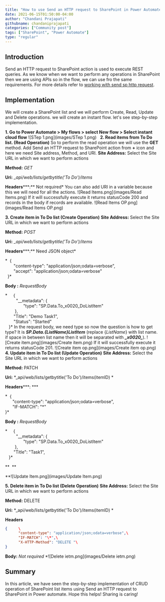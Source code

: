 ```yaml
---
title: "How to use Send an HTTP request to SharePoint in Power Automate?"
date: 2021-06-15T01:50:00-04:00
author: "Chandani Prajapati"
githubname: chandaniprajapati
categories: ["Community post"]
tags: ["SharePoint", "Power Automate"]
type: "regular"
---
```


## Introduction

Send an HTTP request to SharePoint action is used to execute REST
queries. As we know when we want to perform any operations in SharePoint
then we are using APIs so in the flow, we can use fro the same
requirements.
For more details refer to
[working with send sp http request](https://learn.microsoft.com/sharepoint/dev/business-apps/power-automate/guidance/working-with-send-sp-http-request).

## Implementation

We will create a SharePoint list and we will perform Create, Read,
Update and Delete operations. we will create an instant flow. let's see
step-by-step implementation.
 

**1. Go to Power Automate \> My flows \> select  New flow \> Select
instant cloud flow**
![STep 1.png](images/STep 1.png)
 
**2. Read items from To Do list. (Read Operation)**
So to perform the read operation we will use the **GET** method.
Add Send an HTTP request to SharePoint action from **+** icon and here
we need Site address, Method, and URI.
**Site Address:** Select the Site URL in which we want to perform
actions

**Method:** *GET*

**Uri:** *\_api/web/lists/getbytitle('To Do')/items*

**Headers*****:** Not required*
You can also add URI in a variable because this we will need for all the
actions.
![Read Items.png](images/Read Items.png)
If it will successfully execute it returns statusCode 200 and records in
the body if records are available.
![Read Items OP.png](images/Read Items OP.png)
 

**3. Create item in To Do list (Create Operation)**
**Site Address:** Select the Site URL in which we want to perform
actions

**Method:** *POST*

**Uri:** *\_api/web/lists/getbytitle('To Do')/items*

**Headers*****:** Need JSON object*

*  {\
       "content-type": "application/json;odata=verbose",\
       "accept": "application/json;odata=verbose"\
  }*

**Body :** *RequestBody*

*     {\
         "\_\_metadata": {\
               "type": "SP.Data.To_x0020_DoListItem"\
        },\
       "Title": "Demo Task1",\
       "Status": "Started"\
   }*
In the request body, we need type so now the question is how to get
type? It is ***SP.Data.{ListName}ListItem*** (replace {*ListName*} with
list name. if space in between list name then it will be separated with
***\_x0020\_***).
![Create item.png](images/Create item.png)
If it will successfully execute it returns statusCode 201.
![Create item op.png](images/Create item op.png)
 
**4. Update item in To Do list (Update Operation)**
**Site Address:** Select the Site URL in which we want to perform
actions

**Method:** PATCH

**Uri:** *\_api/web/lists/getbytitle('To Do')/items(itemID) *

**Headers*****: ***

*  {\
      "content-type": "application/json;odata=verbose",\
      "IF-MATCH": "\*"\
}*

**Body :** *RequestBody*

*     {\
         "\_\_metadata": {\
               "type": "SP.Data.To_x0020_DoListItem"\
        },\
       "Title": "Task1",\
   }*

**  **

**![Update Item.png](images/Update Item.png)
 

**5. Delete item in To Do list (Delete Operation)**
**Site Address:** Select the Site URL in which we want to perform
actions

**Method:** DELETE

**Uri:** *\_api/web/lists/getbytitle('To Do')/items(itemID) *

**Headers**

```JSON
{     \
      "content-type": "application/json;odata=verbose",\
      "IF-MATCH": "\*",\
      "X-HTTP-Method": "DELETE "\
}
```

**Body:** *Not required*
*![Delete ietm.png](images/Delete ietm.png)

## Summary

In this article, we have seen the step-by-step implementation of CRUD
operation of SharePoint list items using Send an HTTP request to
SharePoint in Power automate.
Hope this helps!
Sharing is caring!
